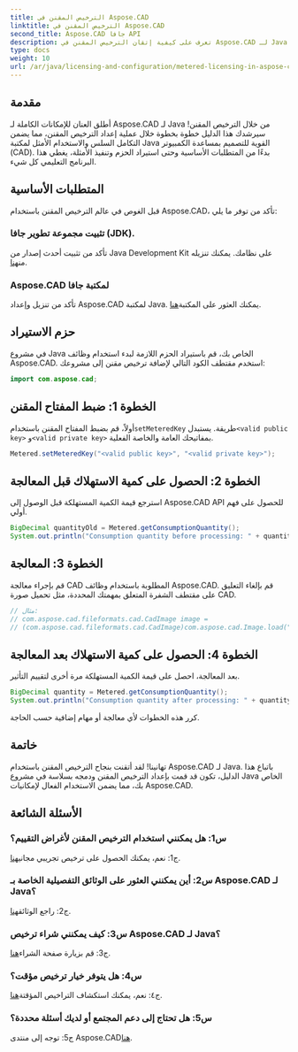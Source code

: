 ```yaml
---
title: الترخيص المقنن في Aspose.CAD
linktitle: الترخيص المقنن في Aspose.CAD
second_title: Aspose.CAD جافا API
description: تعرف على كيفية إتقان الترخيص المقنن في Aspose.CAD لـ Java باستخدام هذا الدليل الشامل. قم بتحسين معالجة CAD لديك لتحقيق الكفاءة والفعالية من حيث التكلفة.
type: docs
weight: 10
url: /ar/java/licensing-and-configuration/metered-licensing-in-aspose-cad/
---
```

## مقدمة

أطلق العنان للإمكانات الكاملة لـ Aspose.CAD لـ Java من خلال الترخيص المقنن! سيرشدك هذا الدليل خطوة بخطوة خلال عملية إعداد الترخيص المقنن، مما يضمن التكامل السلس والاستخدام الأمثل لمكتبة Java القوية للتصميم بمساعدة الكمبيوتر (CAD). بدءًا من المتطلبات الأساسية وحتى استيراد الحزم وتنفيذ الأمثلة، يغطي هذا البرنامج التعليمي كل شيء.

## المتطلبات الأساسية

قبل الغوص في عالم الترخيص المقنن باستخدام Aspose.CAD، تأكد من توفر ما يلي:

### تثبيت مجموعة تطوير جافا (JDK).

 تأكد من تثبيت أحدث إصدار من Java Development Kit على نظامك. يمكنك تنزيله من[هنا](https://www.oracle.com/java/technologies/javase-downloads.html).

### Aspose.CAD لمكتبة جافا

 تأكد من تنزيل وإعداد Aspose.CAD لمكتبة Java. يمكنك العثور على المكتبة[هنا](https://releases.aspose.com/cad/java/).

## حزم الاستيراد

في مشروع Java الخاص بك، قم باستيراد الحزم اللازمة لبدء استخدام وظائف Aspose.CAD. استخدم مقتطف الكود التالي لإضافة ترخيص مقنن إلى مشروعك:

```java
import com.aspose.cad;
```

## الخطوة 1: ضبط المفتاح المقنن

 أولاً، قم بضبط المفتاح المقنن باستخدام`setMeteredKey` طريقة. يستبدل`<valid public key>` و`<valid private key>` بمفاتيحك العامة والخاصة الفعلية.

```java
Metered.setMeteredKey("<valid public key>", "<valid private key>");
```

## الخطوة 2: الحصول على كمية الاستهلاك قبل المعالجة

استرجع قيمة الكمية المستهلكة قبل الوصول إلى Aspose.CAD API للحصول على فهم أولي.

```java
BigDecimal quantityOld = Metered.getConsumptionQuantity();
System.out.println("Consumption quantity before processing: " + quantityOld);
```

## الخطوة 3: المعالجة

قم بإجراء معالجة CAD المطلوبة باستخدام وظائف Aspose.CAD. قم بإلغاء التعليق على مقتطف الشفرة المتعلق بمهمتك المحددة، مثل تحميل صورة CAD.

```java
// مثال:
// com.aspose.cad.fileformats.cad.CadImage image =
// (com.aspose.cad.fileformats.cad.CadImage)com.aspose.cad.Image.load("BlockRefDgn.dwg");
```

## الخطوة 4: الحصول على كمية الاستهلاك بعد المعالجة

بعد المعالجة، احصل على قيمة الكمية المستهلكة مرة أخرى لتقييم التأثير.

```java
BigDecimal quantity = Metered.getConsumptionQuantity();
System.out.println("Consumption quantity after processing: " + quantity);
```

كرر هذه الخطوات لأي معالجة أو مهام إضافية حسب الحاجة.

## خاتمة

تهانينا! لقد أتقنت بنجاح الترخيص المقنن باستخدام Aspose.CAD لـ Java. باتباع هذا الدليل، تكون قد قمت بإعداد الترخيص المقنن ودمجه بسلاسة في مشروع Java الخاص بك، مما يضمن الاستخدام الفعال لإمكانيات Aspose.CAD.

## الأسئلة الشائعة

### س1: هل يمكنني استخدام الترخيص المقنن لأغراض التقييم؟

 ج1: نعم، يمكنك الحصول على ترخيص تجريبي مجاني[هنا](https://releases.aspose.com/).

### س2: أين يمكنني العثور على الوثائق التفصيلية الخاصة بـ Aspose.CAD لـ Java؟

 ج2: راجع الوثائق[هنا](https://reference.aspose.com/cad/java/).

### س3: كيف يمكنني شراء ترخيص Aspose.CAD لـ Java؟

 ج3: قم بزيارة صفحة الشراء[هنا](https://purchase.aspose.com/buy).

### س4: هل يتوفر خيار ترخيص مؤقت؟

 ج٤: نعم، يمكنك استكشاف التراخيص المؤقتة[هنا](https://purchase.aspose.com/temporary-license/).

### س5: هل تحتاج إلى دعم المجتمع أو لديك أسئلة محددة؟

 ج5: توجه إلى منتدى Aspose.CAD[هنا](https://forum.aspose.com/c/cad/19).
